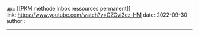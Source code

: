 up:: [[PKM méthode inbox ressources permanent]]
link::https://www.youtube.com/watch?v=GZGvi3ez-HM
date::2022-09-30
author::

----




